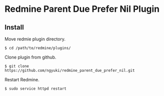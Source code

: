 # Redmine Parent Due Prefer Nil Plugin

## Install

Move redmie plugin directory.

```console
$ cd /path/to/redmine/plugins/
```

Clone plugin from github.

```console
$ git clone https://github.com/ngyuki/redmine_parent_due_prefer_nil.git
```

Restart Redmine.

```console
$ sudo service httpd restart
```
